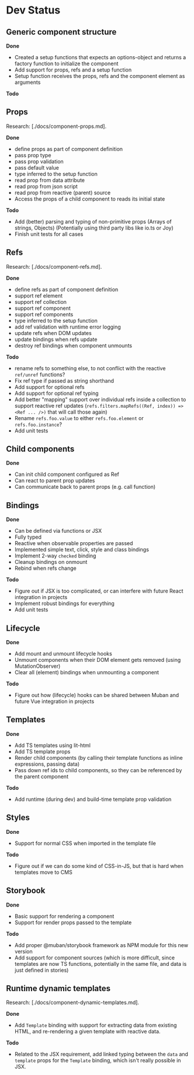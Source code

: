# Dev Status

## Generic component structure

**Done**
+ Created a setup functions that expects an options-object and returns a factory function to
 initialize the component
+ Add support for props, refs and a setup function
+ Setup function receives the props, refs and the component element as arguments

**Todo**

## Props

Research: [./docs/component-props.md].

**Done**
+ define props as part of component definition
+ pass prop type
+ pass prop validation
+ pass default value
+ type inferred to the setup function
+ read prop from data attribute
+ read prop from json script
+ read prop from reactive (parent) source
+ Access the props of a child component to reads its initial state

**Todo**
- Add (better) parsing and typing of non-primitive props (Arrays of strings, Objects) (Potentially
  using third party libs like io.ts or Joy)
- Finish unit tests for all cases

## Refs

Research: [./docs/component-refs.md].

**Done**
+ define refs as part of component definition
+ support ref element
+ support ref collection
+ support ref component
+ support ref components
+ type inferred to the setup function
+ add ref validation with runtime error logging
+ update refs when DOM updates
+ update bindings when refs update
+ destroy ref bindings when component unmounts

**Todo**
- rename refs to something else, to not conflict with the reactive `ref/unref` functions?
- Fix ref type if passed as string shorthand
- Add support for optional refs
- Add support for optional ref typing
- Add better "mapping" support over individual refs inside a collection to support reactive ref
  updates (`refs.filters.mapRefs((Ref, index)) => <Ref ... />)` that will call those again)
- Rename `refs.foo.value` to either `refs.foo.element` or `refs.foo.instance`?
- Add unit tests


## Child components

**Done**
+ Can init child component configured as Ref
+ Can react to parent prop updates
+ Can communicate back to parent props (e.g. call function)

## Bindings

**Done**
+ Can be defined via functions or JSX
+ Fully typed
+ Reactive when observable properties are passed
+ Implemented simple text, click, style and class bindings
+ Implement 2-way `checked` binding
+ Cleanup bindings on onmount
+ Rebind when refs change

**Todo**
- Figure out if JSX is too complicated, or can interfere with future React integration in projects
- Implement robust bindings for everything
- Add unit tests

## Lifecycle

**Done**
+ Add mount and unmount lifecycle hooks
+ Unmount components when their DOM element gets removed (using MutationObserver)
+ Clear all (element) bindings when unmounting a component

**Todo**
- Figure out how (lifecycle) hooks can be shared between Muban and future Vue integration in
 projects 

## Templates

**Done**
+ Add TS templates using lit-html
+ Add TS template props
+ Render child components (by calling their template functions as inline expressions, passing data)
+ Pass down ref ids to child components, so they can be referenced by the parent component

**Todo**
- Add runtime (during dev) and build-time template prop validation


## Styles

**Done**
+ Support for normal CSS when imported in the template file

**Todo**
- Figure out if we can do some kind of CSS-in-JS, but that is hard when templates move to CMS

## Storybook

**Done**
+ Basic support for rendering a component
+ Support for render props passed to the template

**Todo**
- Add proper @muban/storybook framework as NPM module for this new version
- Add support for component sources (which is more difficult, since templates are now TS
 functions, potentially in the same file, and data is just defined in stories)

## Runtime dynamic templates

Research: [./docs/component-dynamic-templates.md].

**Done**
+ Add `Template` binding with support for extracting data from existing HTML, and re-rendering
  a given template with reactive data.

**Todo**
- Related to the JSX requirement, add linked typing between the `data` and `template` props for the
 `Template` binding, which isn't really possible in JSX.

